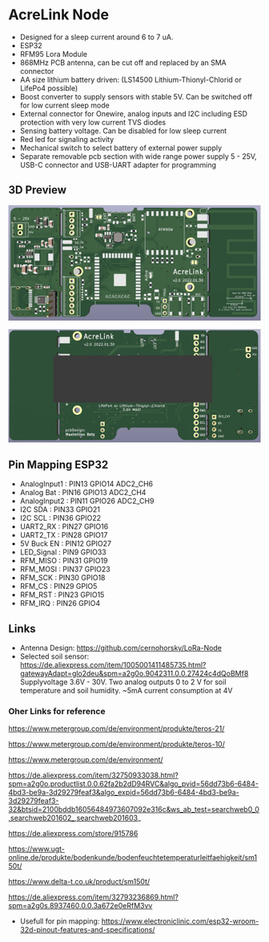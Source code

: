 # AcreLink Node

- Designed for a sleep current around 6 to 7 uA. 
- ESP32
- RFM95 Lora Module
- 868MHz PCB antenna, can be cut off and replaced by an SMA connector
- AA size lithium battery driven: (LS14500 Lithium-Thionyl-Chlorid or LifePo4 possible)
- Boost converter to supply sensors with stable 5V. Can be switched off for low current sleep mode
- External connector for Onewire, analog inputs and I2C including ESD protection with very low current TVS diodes
- Sensing battery voltage. Can be disabled for low sleep current
- Red led for signaling activity
- Mechanical switch to select battery of external power supply 
- Separate removable pcb section with wide range power supply 5 - 25V,  USB-C connector and USB-UART adapter for programming


## 3D Preview 
![3D Preview](media/3d_front.JPG)

![3D Preview](media/3d_back.JPG)


## Pin Mapping ESP32
- AnalogInput1 : PIN13  GPIO14  ADC2_CH6
- Analog Bat   : PIN16  GPIO13  ADC2_CH4 
- AnalogInput2 : PIN11 GPIO26   ADC2_CH9
- I2C SDA	   : PIN33 GPIO21 		
- I2C SCL 	   : PIN36  GPIO22     
- UART2_RX     : PIN27 GPIO16        
- UART2_TX     : PIN28 GPIO17 		 
- 5V Buck EN   : PIN12 GPIO27 		
- LED_Signal   : PIN9 GPIO33
- RFM_MISO     : PIN31  GPIO19 
- RFM_MOSI     : PIN37  GPIO23 
- RFM_SCK      : PIN30  GPIO18
- RFM_CS       : PIN29  GPIO5
- RFM_RST      : PIN23  GPIO15 
- RFM_IRQ      : PIN26  GPIO4 


## Links
- Antenna Design: https://github.com/cernohorsky/LoRa-Node  
- Selected soil sensor: https://de.aliexpress.com/item/1005001411485735.html?gatewayAdapt=glo2deu&spm=a2g0o.9042311.0.0.27424c4dQoBMf8 Supplyvoltage 3.6V - 30V.    Two analog outputs  0 to 2 V  for  soil temperature and soil humidity. ~5mA current consumption at 4V 


### Oher Links for reference
https://www.metergroup.com/de/environment/produkte/teros-21/

https://www.metergroup.com/de/environment/produkte/teros-10/

https://www.metergroup.com/de/environment/

https://de.aliexpress.com/item/32750933038.html?spm=a2g0o.productlist.0.0.62fa2b2dD94RVC&algo_pvid=56dd73b6-6484-4bd3-be9a-3d29279feaf3&algo_expid=56dd73b6-6484-4bd3-be9a-3d29279feaf3-32&btsid=2100bddb16056484973607092e316c&ws_ab_test=searchweb0_0,searchweb201602_,searchweb201603_

https://de.aliexpress.com/store/915786

https://www.ugt-online.de/produkte/bodenkunde/bodenfeuchtetemperaturleitfaehigkeit/sm150t/

https://www.delta-t.co.uk/product/sm150t/

https://de.aliexpress.com/item/32793236869.html?spm=a2g0s.8937460.0.0.3a672e0eRfM3vv

- Usefull for pin mapping: https://www.electroniclinic.com/esp32-wroom-32d-pinout-features-and-specifications/ 